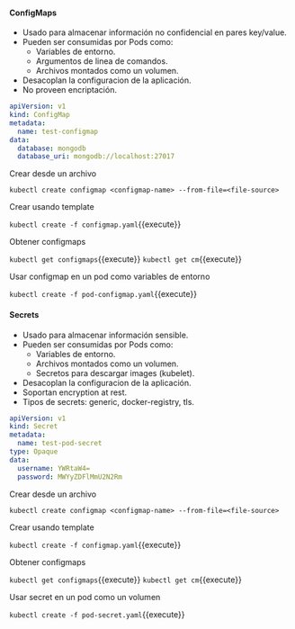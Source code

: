#### ConfigMaps

- Usado para almacenar información no confidencial en pares key/value.
- Pueden ser consumidas por Pods como:
  - Variables de entorno.
  - Argumentos de linea de comandos.
  - Archivos montados como un volumen.
- Desacoplan la configuracion de la aplicación.
- No proveen encriptación.

```yaml
apiVersion: v1
kind: ConfigMap
metadata:
  name: test-configmap
data:
  database: mongodb
  database_uri: mongodb://localhost:27017
```

Crear desde un archivo

`kubectl create configmap <configmap-name> --from-file=<file-source>`

Crear usando template

`kubectl create -f configmap.yaml`{{execute}}

Obtener configmaps

`kubectl get configmaps`{{execute}}
`kubectl get cm`{{execute}}

Usar configmap en un pod como variables de entorno

`kubectl create -f pod-configmap.yaml`{{execute}}

#### Secrets

- Usado para almacenar información sensible.
- Pueden ser consumidas por Pods como:
  - Variables de entorno.
  - Archivos montados como un volumen.
  - Secretos para descargar images (kubelet).
- Desacoplan la configuracion de la aplicación.
- Soportan encryption at rest.
- Tipos de secrets: generic, docker-registry, tls.

```yaml
apiVersion: v1
kind: Secret
metadata:
  name: test-pod-secret
type: Opaque
data:
  username: YWRtaW4=
  password: MWYyZDFlMmU2N2Rm
```

Crear desde un archivo

`kubectl create configmap <configmap-name> --from-file=<file-source>`

Crear usando template

`kubectl create -f configmap.yaml`{{execute}}

Obtener configmaps

`kubectl get configmaps`{{execute}}
`kubectl get cm`{{execute}}

Usar secret en un pod como un volumen

`kubectl create -f pod-secret.yaml`{{execute}}

